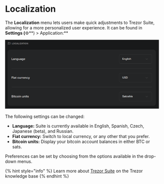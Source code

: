 # Localization

The **Localization** menu lets users make quick adjustments to Trezor Suite, allowing for a more personalized user experience. It can be found in **Settings (**⚙️**) > Application:**

![](../../../.gitbook/assets/localization.png)

The following settings can be changed:

* **Language:** Suite is currently available in English, Spanish, Czech, Japanese (beta), and Russian.
* **Fiat currency:** Switch to local currency, or any other that you prefer.
* **Bitcoin units:** Display your bitcoin account balances in either BTC or sats.

Preferences can be set by choosing from the options available in the drop-down menus.&#x20;

{% hint style="info" %}
Learn more about [Trezor Suite](https://trezor.io/learn/a/trezor-suite-app-settings) on the Trezor knowledge base&#x20;
{% endhint %}
